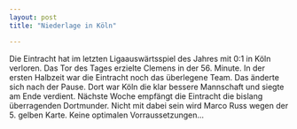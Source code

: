 ```yaml
---
layout: post
title: "Niederlage in Köln"

---
```


Die Eintracht hat im letzten Ligaauswärtsspiel des Jahres mit 0:1 in Köln verloren. Das Tor des Tages erzielte Clemens in der 56. Minute. In der ersten Halbzeit war die Eintracht noch das überlegene Team. Das änderte sich nach der Pause. Dort war Köln die klar bessere Mannschaft und siegte am Ende verdient. Nächste Woche empfängt die Eintracht die bislang überragenden Dortmunder. Nicht mit dabei sein wird Marco Russ wegen der 5. gelben Karte. Keine optimalen Vorraussetzungen...



